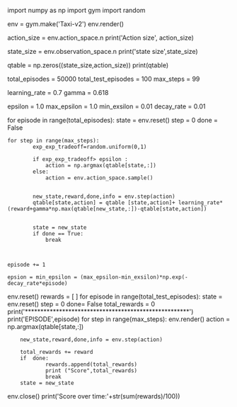 import numpy as np 
import gym 
import random

env = gym.make('Taxi-v2')
env.render()

action_size = env.action_space.n
print('Action size', action_size)

state_size = env.observation_space.n
print('state size',state_size)

qtable = np.zeros((state_size,action_size))
print(qtable)


total_episodes = 50000
total_test_episodes = 100
max_steps = 99

learning_rate = 0.7
gamma = 0.618

epsilon = 1.0
max_epsilon = 1.0
min_exsilon = 0.01
decay_rate = 0.01

for episode in range(total_episodes):
    state = env.reset()
    step = 0
    done = False
    
    for step in range(max_steps):
            exp_exp_tradeoff=random.uniform(0,1)
       
            if exp_exp_tradeoff> epsilon :
                action = np.argmax(qtable[state,:])
            else:
                action = env.action_space.sample()


            new_state,reward,done,info = env.step(action)
            qtable[state,action] = qtable [state,action]+ learning_rate*(reward+gamma*np.max(qtable[new_state,:])-qtable[state,action])


            state = new_state 
            if done == True:
                break



    episode += 1

    epsion = min_epsilon = (max_epsilon-min_exsilon)*np.exp(-decay_rate*episode)

env.reset()
rewards = [ ]
for episode in range(total_test_episodes):
    state = env.reset()
    step = 0 
    done= False
    total_rewards = 0
    print('*****************************************************')
    print('EPISODE',episode)
    for step in range(max_steps):
        env.render()
        action = np.argmax(qtable[state,:])


        new_state,reward,done,info = env.step(action)

        total_rewards += reward
        if  done:
                rewards.append(total_rewards)
                print ("Score",total_rewards)
                break
        state = new_state
env.close()
print('Score over time:'+str(sum(rewards)/100))
